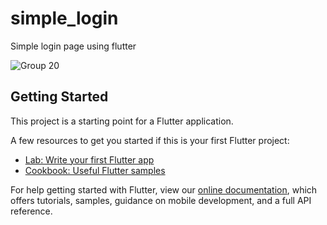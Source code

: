 # simple_login

Simple login page using flutter

![Group 20](https://user-images.githubusercontent.com/50042488/87086396-2b20db80-c24f-11ea-8032-645eac1b66cc.png)


## Getting Started

This project is a starting point for a Flutter application.

A few resources to get you started if this is your first Flutter project:

- [Lab: Write your first Flutter app](https://flutter.dev/docs/get-started/codelab)
- [Cookbook: Useful Flutter samples](https://flutter.dev/docs/cookbook)

For help getting started with Flutter, view our
[online documentation](https://flutter.dev/docs), which offers tutorials,
samples, guidance on mobile development, and a full API reference.
